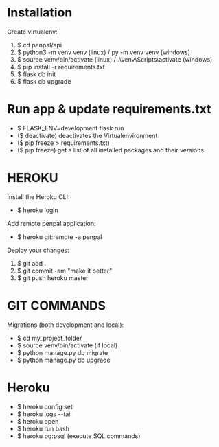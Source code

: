 # Installation
Create virtualenv:
1.  $ cd penpal/api
2.  $ python3 -m venv venv (linux) / py -m venv venv (windows)
3.  $ source venv/bin/activate (linux) / .\venv\Scripts\activate (windows)
4.  $ pip install -r requirements.txt
5.  $ flask db init
7.  $ flask db upgrade


# Run app & update requirements.txt
*   $ FLASK_ENV=development flask run
*   ($ deactivate) deactivates the Virtualenvironment
*   ($ pip freeze > requirements.txt)
*   ($ pip freeze) get a list of all installed packages and their versions


# HEROKU
Install the Heroku CLI:
* $ heroku login

Add remote penpal application:
* $ heroku git:remote -a penpal

Deploy your changes:
   1. $ git add .
   2. $ git commit -am "make it better"
   3. $ git push heroku master


# GIT COMMANDS
Migrations (both development and local):
*   $ cd my_project_folder
*   $ source venv/bin/activate (if local)
*   $ python manage.py db migrate
*   $ python manage.py db upgrade


# Heroku
*   $ heroku config:set
*   $ heroku logs --tail
*   $ heroku open
*   $ heroku run bash
*   $ heroku pg:psql (execute SQL commands)
